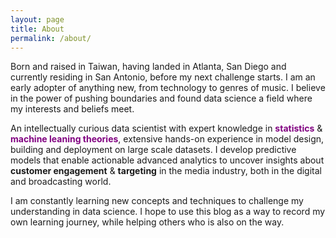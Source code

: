 ```yaml
---
layout: page
title: About
permalink: /about/
---
```


Born and raised in Taiwan, having landed in Atlanta, San Diego and currently residing in San Antonio, before my next challenge starts. I am an early adopter of anything new, from technology to genres of music. I believe in the power of pushing boundaries and found data science a field where my interests and beliefs meet.

An intellectually curious data scientist with expert knowledge in  <span style="color:purple">**statistics**</span> & <span style="color:purple">**machine leaning theories**</span>, extensive hands-on experience in model design, building and deployment on large scale datasets. I develop predictive models that enable actionable advanced analytics to uncover insights about **customer engagement** & **targeting** in the media industry, both in the digital and broadcasting world.

I am constantly learning new concepts and techniques to challenge my understanding in data science. I hope to use this blog as a way to record my own learning journey, while helping others who is also on the way.
